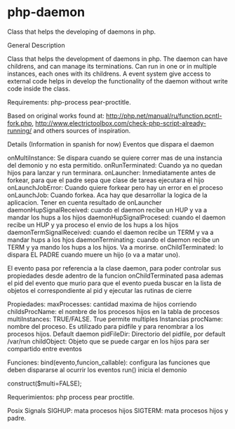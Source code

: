 # php-daemon
Class that helps the developing of daemons in php. 

General Description

Class that helps the development of daemons in php.
The daemon can have childrens, and can manage its terminations. Can run in one or in multiple instances, each ones with its childrens. A event system give access to external code helps in develop the functionality of the daemon without write code inside the class.

Requirements: php-process pear-proctitle.

Based on original works found at: http://php.net/manual/ru/function.pcntl-fork.php, http://www.electrictoolbox.com/check-php-script-already-running/ and others sources of inspiration.

Details (Information in spanish for now)
Eventos que dispara el daemon

onMultiInstance: Se dispara cuando se quiere correr mas de una instancia del demonio y no esta permitido.
onRunTerminated: Cuando ya no quedan hijos para lanzar y run terminara.
onLauncher: Inmediatamente antes de forkear, para que el padre sepa que clase de tareas ejecutara el hijo
onLaunchJobError: Cuando quiere forkear pero hay un error en el proceso
onLaunchJob: Cuando forkea. Aca hay que desarrollar la logica de la aplicacion. Tener en cuenta resultado de onLauncher
daemonHupSignalReceived: cuando el daemon recibe un HUP y va a mandar los hups a los hijos
daemonHupSignalProcesed: cuando el daemon recibe un HUP y ya proceso el envio de los hups a los hijos
daemonTermSignalReceived: cuando el daemon recibe un TERM y va a mandar hups a los hjos
daemonTerminating: cuando el daemon recibe un TERM y ya mando los hups a los hijos. Va a morirse.
onChildTerminated: lo dispara EL PADRE cuando muere un hijo (o va a matar uno).

El evento pasa por referencia a la clase daemon, para poder controlar sus propiedades desde adentro de la funcion
onChildTerminated pasa ademas el pid del evento que murio para que el evento pueda buscar en la lista de objetos el correspondiente al pid y ejecutar las rutinas de cierre

Propiedades:
maxProcesses: cantidad maxima de hijos corriendo
childsProcName: el nombre de los procesos hijos en la tabla de procesos
multiInstances: TRUE/FALSE. True permite multiples Instancias
procName: nombre del proceso. Es utilizado para pidfile y para renombrar a los procesos hijos. Default daemon
pidFileDir: Directorio del pidfile, por default /var/run
childObject: Objeto que se puede cargar en los hijos para ser compartido entre eventos

Funciones:
bind(evento,funcion_callable): configura las funciones que deben dispararse al ocurrir los eventos
run() inicia el demonio

construct($multi=FALSE);

Requerimientos: php process pear proctitle.

Posix Signals
SIGHUP: mata procesos hijos
SIGTERM: mata procesos hijos y padre.



